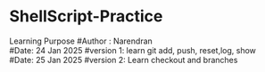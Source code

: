 # ShellScript-Practice
Learning Purpose
#Author : Narendran
<br>
#Date: 24 Jan 2025 
#version 1: learn git add, push, reset,log, show
<br>
#Date: 25 Jan 2025
#version 2: Learn checkout and branches
